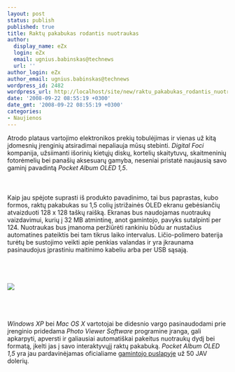 ```yaml
---
layout: post
status: publish
published: true
title: Raktų pakabukas rodantis nuotraukas
author:
  display_name: eZx
  login: eZx
  email: ugnius.babinskas@technews
  url: ''
author_login: eZx
author_email: ugnius.babinskas@technews
wordpress_id: 2482
wordpress_url: http://localhost/site/new/raktu_pakabukas_rodantis_nuotraukas/
date: '2008-09-22 08:55:19 +0300'
date_gmt: '2008-09-22 08:55:19 +0300'
categories:
- Naujienos
---
```

<p>Atrodo plataus vartojimo elektronikos prekių tobulėjimas ir vienas už kitą įdomesnių įrenginių atsiradimai nepaliauja mūsų stebinti. <i>Digital Foci</i> kompanija, užsiimanti išorinių kietųjų diskų, kortelių skaitytuvų, skaitmeninių fotorėmelių bei panašių aksesuarų gamyba, neseniai pristatė naujausią savo gaminį pavadintą <i>Pocket Album OLED 1,5</i>.<br />
<br><br />
<br>Kaip jau spėjote suprasti iš produkto pavadinimo, tai bus paprastas, kubo formos, raktų pakabukas su 1,5 colių įstrižainės OLED ekranu gebėsiančių atvaizduoti 128 x 128 taškų raišką. Ekranas bus naudojamas nuotraukų vaizdavimui, kurių į 32 MB atmintinę, anot gamintojo, pavyks sutalpinti per 124. Nuotraukas bus įmanoma peržiūrėti rankiniu būdu ar nustačius automatines pateiktis bei tam tikrus laiko intervalus. Ličio-polimero baterija turėtų be sustojimo veikti apie penkias valandas ir yra įkraunama pasinaudojus įprastiniu maitinimo kabeliu arba per USB sąsają.<br />
<br><br />
<br><br><img src=" http://www.technews.lt/upl/Failai/Pocket_Album_OLED_1.5.jpg"><br><br />
<br><br />
<br><i>Windows XP</i> bei <i>Mac OS X</i> vartotojai be didesnio vargo pasinaudodami prie įrenginio pridedama <i>Photo Viewer Software</i> programine įranga, gali apkarpyti, apversti ir galiausiai automatiškai pakeitus nuotraukų dydį bei formatą, įkelti jas į savo interaktyvųjį raktų pakabuką. <i>Pocket Album OLED 1,5</i> yra jau pardavinėjamas oficialiame <a class="ns" href="http://www.digitalfoci.com/">gamintojo puslapyje</a> už 50 JAV dolerių.<br />
<br><br />
<br><br />
<br></p>
